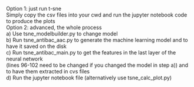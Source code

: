 Option 1: just run t-sne\
Simply copy the csv files into your cwd and run the jupyter notebook code to produce the plots\
Option 2: advanced, the whole process\
a) Use tsne_modelbuilder.py to change model\
b) Run tsne_antibac_aac.py to generate the machine learning model and to have it saved on the disk\
c) Run tsne_antibac_main.py to get the features in the last layer of the neural network\
(lines 96-102 need to be changed if you changed the model in step a)) and to have them extracted in cvs files\
d) Run the jupyter notebook file (alternatively use tsne_calc_plot.py)

